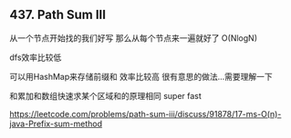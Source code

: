 ## 437. Path Sum III
从一个节点开始找的我们好写
那么从每个节点来一遍就好了
O(NlogN)

dfs效率比较低


可以用HashMap来存储前缀和 效率比较高
很有意思的做法...需要理解一下

和累加和数组快速求某个区域和的原理相同
super fast


https://leetcode.com/problems/path-sum-iii/discuss/91878/17-ms-O(n)-java-Prefix-sum-method